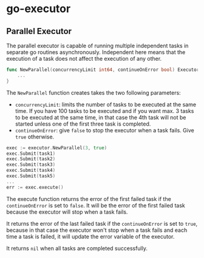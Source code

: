 # go-executor

## Parallel Executor
The parallel executor is capable of running multiple independent tasks in separate go routines
asynchronously. Independent here means that the execution of a task does not affect the execution
of any other.

```go
func NewParallel(concurrencyLimit int64, continueOnError bool) Executor {
    ...
}
```
The `NewParallel` function creates takes the two following parameters:
- `concurrencyLimit`: limits the number of tasks to be executed at the same time. If you have 100 
  tasks to be executed and if you want max. 3 tasks to be executed at the same time, in that
  case the 4th task will not be started unless one of the first three task is completed.
- `continueOnError`: give `false` to stop the executor when a task fails. Give `true` otherwise.


```go
exec := executor.NewParallel(3, true)
exec.Submit(task1)
exec.Submit(task2)
exec.Submit(task3)
exec.Submit(task4)
exec.Submit(task5)
...
err := exec.execute()
```

The execute function returns the error of the first failed task if the `continueOnError` is
set to `false`. It will be the error of the first failed task because the executor will stop
when a task fails. 

It returns the error of the last failed task if the `continueOnError` is set to `true`, because
in that case the executor won't stop when a task fails and each time a task is failed, it will
update the error variable of the executor.

It returns `nil` when all tasks are completed successfully.